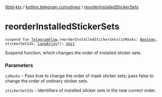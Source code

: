 [libtd-ktx](../index.md) / [kotlinx.telegram.coroutines](index.md) / [reorderInstalledStickerSets](./reorder-installed-sticker-sets.md)

# reorderInstalledStickerSets

`suspend fun `[`TelegramFlow`](../kotlinx.telegram.core/-telegram-flow/index.md)`.reorderInstalledStickerSets(isMasks: `[`Boolean`](https://kotlinlang.org/api/latest/jvm/stdlib/kotlin/-boolean/index.html)`, stickerSetIds: `[`LongArray`](https://kotlinlang.org/api/latest/jvm/stdlib/kotlin/-long-array/index.html)`?): `[`Unit`](https://kotlinlang.org/api/latest/jvm/stdlib/kotlin/-unit/index.html)

Suspend function, which changes the order of installed sticker sets.

### Parameters

`isMasks` - Pass true to change the order of mask sticker sets; pass false to change the order
of ordinary sticker sets.

`stickerSetIds` - Identifiers of installed sticker sets in the new correct order.